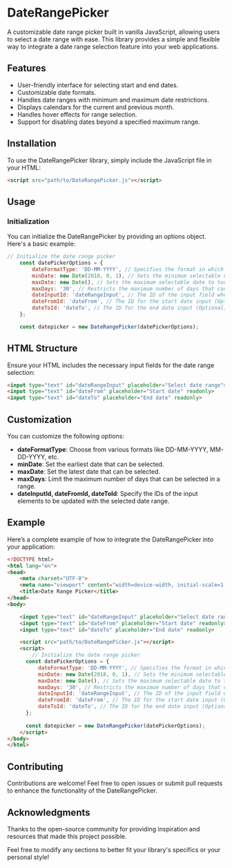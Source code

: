 # DateRangePicker

A customizable date range picker built in vanilla JavaScript, allowing users to select a date range with ease. This library provides a simple and flexible way to integrate a date range selection feature into your web applications.

## Features

- User-friendly interface for selecting start and end dates.
- Customizable date formats.
- Handles date ranges with minimum and maximum date restrictions.
- Displays calendars for the current and previous month.
- Handles hover effects for range selection.
- Support for disabling dates beyond a specified maximum range.

## Installation

To use the DateRangePicker library, simply include the JavaScript file in your HTML:

```html
<script src="path/to/DateRangePicker.js"></script>
```

## Usage
### Initialization
You can initialize the DateRangePicker by providing an options object. Here's a basic example:  

```JavaScript
// Initialize the date range picker
    const datePickerOptions = {
        dateFormatType: 'DD-MM-YYYY', // Specifies the format in which the date should be displayed.
        minDate: new Date(2018, 0, 1), // Sets the minimum selectable date (January 1, 2018, in this case).
        maxDate: new Date(), // Sets the maximum selectable date to today.
        maxDays: '30', // Restricts the maximum number of days that can be selected in the range (changed to a number).
        dateInputId: 'dateRangeInput', // The ID of the input field where the selected date range will be displayed.
        dateFromId: 'dateFrom', // The ID for the start date input (Optional) if you want put value in dateFrom.
        dateToId: 'dateTo', // The ID for the end date input (Optional) if you want put value in dateTo.
    };

    const datepicker = new DateRangePicker(datePickerOptions);
```

## HTML Structure
Ensure your HTML includes the necessary input fields for the date range selection:
```html
<input type="text" id="dateRangeInput" placeholder="Select date range">
<input type="text" id="dateFrom" placeholder="Start date" readonly>
<input type="text" id="dateTo" placeholder="End date" readonly>
```

## Customization
You can customize the following options:

* **dateFormatType**: Choose from various formats like DD-MM-YYYY, MM-DD-YYYY, etc.
* **minDate**: Set the earliest date that can be selected.
* **maxDate**: Set the latest date that can be selected.
* **maxDays**: Limit the maximum number of days that can be selected in a range.
* **dateInputId, dateFromId, dateToId**: Specify the IDs of the input elements to be updated with the selected date range.

## Example
Here’s a complete example of how to integrate the DateRangePicker into your application:
```html
<!DOCTYPE html>
<html lang="en">
<head>
    <meta charset="UTF-8">
    <meta name="viewport" content="width=device-width, initial-scale=1.0">
    <title>Date Range Picker</title>
</head>
<body>

    <input type="text" id="dateRangeInput" placeholder="Select date range">
    <input type="text" id="dateFrom" placeholder="Start date" readonly>
    <input type="text" id="dateTo" placeholder="End date" readonly>

    <script src="path/to/DateRangePicker.js"></script>
    <script>
        // Initialize the date range picker
      const datePickerOptions = {
          dateFormatType: 'DD-MM-YYYY', // Specifies the format in which the date should be displayed.
          minDate: new Date(2018, 0, 1), // Sets the minimum selectable date (January 1, 2018, in this case).
          maxDate: new Date(), // Sets the maximum selectable date to today.
          maxDays: '30', // Restricts the maximum number of days that can be selected in the range (changed to a number).
          dateInputId: 'dateRangeInput', // The ID of the input field where the selected date range will be displayed.
          dateFromId: 'dateFrom', // The ID for the start date input (Optional) if you want put value in dateFrom.
          dateToId: 'dateTo', // The ID for the end date input (Optional) if you want put value in dateTo.
      };
  
      const datepicker = new DateRangePicker(datePickerOptions);
    </script>
</body>
</html>
```

## Contributing
Contributions are welcome! Feel free to open issues or submit pull requests to enhance the functionality of the DateRangePicker.

## Acknowledgments
Thanks to the open-source community for providing inspiration and resources that made this project possible.

Feel free to modify any sections to better fit your library's specifics or your personal style!
